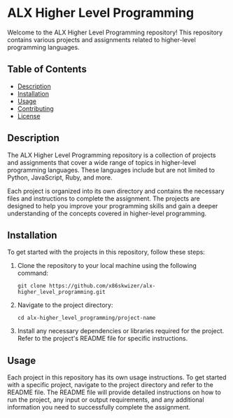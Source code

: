 # ALX Higher Level Programming

Welcome to the ALX Higher Level Programming repository! This repository contains various projects and assignments related to higher-level programming languages.

## Table of Contents

- [Description](#description)
- [Installation](#installation)
- [Usage](#usage)
- [Contributing](#contributing)
- [License](#license)

## Description

The ALX Higher Level Programming repository is a collection of projects and assignments that cover a wide range of topics in higher-level programming languages. These languages include but are not limited to Python, JavaScript, Ruby, and more.

Each project is organized into its own directory and contains the necessary files and instructions to complete the assignment. The projects are designed to help you improve your programming skills and gain a deeper understanding of the concepts covered in higher-level programming.

## Installation

To get started with the projects in this repository, follow these steps:

1. Clone the repository to your local machine using the following command:

   ```
   git clone https://github.com/x86skwizer/alx-higher_level_programming.git
   ```

2. Navigate to the project directory:

   ```
   cd alx-higher_level_programming/project-name
   ```

3. Install any necessary dependencies or libraries required for the project. Refer to the project's README file for specific instructions.

## Usage

Each project in this repository has its own usage instructions. To get started with a specific project, navigate to the project directory and refer to the README file. The README file will provide detailed instructions on how to run the project, any input or output requirements, and any additional information you need to successfully complete the assignment.

